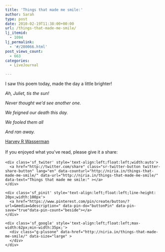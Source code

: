 ```yaml
---
title: 'Things that made me smile:'
author: Sarah
type: post
date: 2010-02-19T11:38:00+00:00
url: /things-that-made-me-smile/
lj_itemid:
  - 1094
lj_permalink:
  - '#/280066.html'
post_views_count:
  - 663
categories:
  - LiveJournal

---
```

<div id="fb-root">
</div>

I saw this poem today, made the day a little brighter!

<span lang="EN-IE"></p> 

<p>
  <em>Ah, Juliet, tis the sun!</em>
</p>

<p>
  <em>Never thought we&#8217;d see another one.</em>
</p>

<p>
  <em>We feigned our death this day.</em>
</p>

<p>
  <em>We fooled them all</em>
</p>

<p>
  <em>And ran away.</em>
</p>

<p>
  </span><a href="http://en.wikipedia.org/wiki/Harvey_Wasserman">Harvey R Wasserman</a>
</p>

<div class='sfsi_Sicons' style='width: 100%; display: inline-block; vertical-align: middle; text-align:left'>
  <div style='margin:0px 8px 0px 0px; line-height: 24px'>
    <span>If you enjoyed what you've read, please give it a share:</span>
  </div>
  
  <div class='sfsi_socialwpr'>
    <div class='sf_fb' style='text-align:left;width:125px'>
      <div class="fb-like" href="http://niria.in/things-that-made-me-smile/" width="180" send="false" showfaces="false"  action="like" data-share="true"data-layout="button_count" >
      </div>
    </div>
    
    <div class='sf_twiter' style='text-align:left;float:left;width:auto'>
      <a href="http://twitter.com/share" class="sr-twitter-button twitter-share-button" lang="en" data-counturl="http://niria.in/things-that-made-me-smile/" data-url="http://niria.in/things-that-made-me-smile/" data-text="Things that made me smile:" ></a>
    </div>
    
    <div class='sf_pinit' style='text-align:left;float:left;line-height: 20px;width:100px'>
      <a href="https://www.pinterest.com/pin/create/button/?url=&media=&description=" data-pin-do="buttonPin" data-pin-save="true"data-pin-count="beside"></a>
    </div>
    
    <div class='sf_google' style='text-align:left;float:left;max-width:62px;min-width:35px;'>
      <div class="g-plusone" data-href="http://niria.in/things-that-made-me-smile/" data-size="large" >
      </div>
    </div>
  </div>
</div>